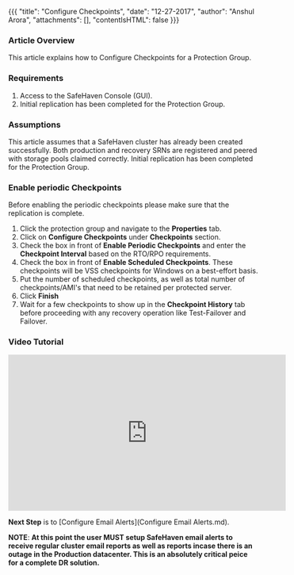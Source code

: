 {{{
  "title": "Configure Checkpoints",
  "date": "12-27-2017",
  "author": "Anshul Arora",
  "attachments": [],
  "contentIsHTML": false
}}}

### Article Overview
This article explains how to Configure Checkpoints for a Protection Group.

### Requirements
1. Access to the SafeHaven Console (GUI).
2. Initial replication has been completed for the Protection Group.

### Assumptions
This article assumes that a SafeHaven cluster has already been created successfully. Both production and recovery SRNs are registered and peered with storage pools claimed correctly. Initial replication has been completed for the Protection Group.

### Enable periodic Checkpoints
Before enabling the periodic checkpoints please make sure that the replication is complete.

1. Click the protection group and navigate to the **Properties** tab.
2. Click on **Configure Checkpoints** under **Checkpoints** section.
3. Check the box in front of **Enable Periodic Checkpoints** and enter the **Checkpoint Interval** based on the RTO/RPO requirements.
4. Check the box in front of **Enable Scheduled Checkpoints**. These checkpoints will be VSS checkpoints for Windows on a best-effort basis.
5. Put the number of scheduled checkpoints, as well as total number of checkpoints/AMI's that need to be retained per protected server.
6. Click **Finish**
7. Wait for a few checkpoints to show up in the **Checkpoint History** tab before proceeding with any recovery operation like Test-Failover and Failover.

### Video Tutorial
<p>
<iframe width="560" height="315" src="https://www.youtube.com/embed/B8VxbbKT094" frameborder="0" gesture="media" allow="encrypted-media" allowfullscreen></iframe>
</p>

**Next Step** is to [Configure Email Alerts](Configure Email Alerts.md).

**NOTE**: **At this point the user MUST setup SafeHaven email alerts to receive regular cluster email reports as well as reports incase there is an outage in the Production datacenter. This is an absolutely critical peice for a complete DR solution.**
